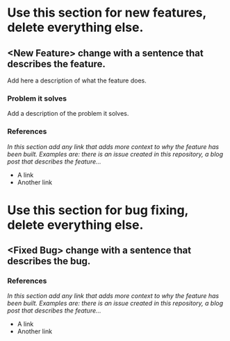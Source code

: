 # Use this section for new features, delete everything else.
## &lt;New Feature&gt; change with a sentence that describes the feature.
Add here a description of what the feature does.

### Problem it solves
Add a description of the problem it solves.

### References
_In this section add any link that adds more context to why the feature has been built.
Examples are: there is an issue created in this repository, a blog post that describes
the feature..._

* A link
* Another link

# Use this section for bug fixing, delete everything else.
## &lt;Fixed Bug&gt; change with a sentence that describes the bug.
### References
_In this section add any link that adds more context to why the feature has been built.
Examples are: there is an issue created in this repository, a blog post that describes
the feature..._

* A link
* Another link